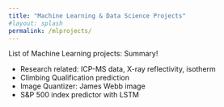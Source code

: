 ```yaml
---
title: "Machine Learning & Data Science Projects"
#layout: splash
permalink: /mlprojects/
---
```


List of Machine Learning projects: Summary!
* Research related: ICP-MS data, X-ray reflectivity, isotherm
* Climbing Qualification prediction
* Image Quantizer: James Webb image
* S&P 500 index predictor with LSTM
